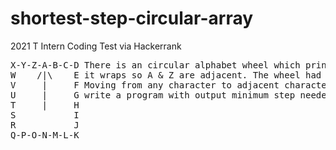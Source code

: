 # shortest-step-circular-array
2021 T Intern Coding Test via Hackerrank   
<pre>
X-Y-Z-A-B-C-D There is an circular alphabet wheel which print A to Z in sequence,  
W    /|\    E it wraps so A & Z are adjacent. The wheel had a pointer that is initially at 'A' 
V     |     F Moving from any character to adjacent character in any direction takes 1 step 
U     |     G write a program with output minimum step needed to travel from given string input 
T     |     H  
S           I  
R           J
Q-P-O-N-M-L-K
</pre>
      
